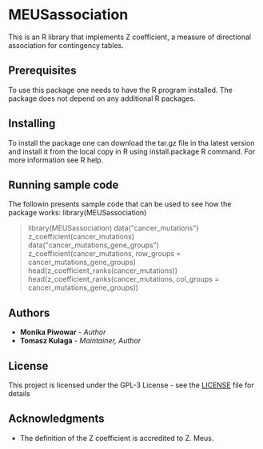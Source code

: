 # MEUSassociation

This is an R library that implements Z coefficient, a measure of directional association for contingency tables.

## Prerequisites

To use this package one needs to have the R program installed. The package does not depend on any additional R packages.

## Installing

To install the package one can download the tar.gz file in tha latest version and install it from the local copy in R using install.package R command. For more information see R help.

## Running sample code

The followin presents sample code that can be used to see how the package works:
library(MEUSassociation)
> library(MEUSassociation)
> data("cancer_mutations")
> z_coefficient(cancer_mutations)
> data("cancer_mutations_gene_groups")
> z_coefficient(cancer_mutations, row_groups = cancer_mutations_gene_groups)
> head(z_coefficient_ranks(cancer_mutations))
> head(z_coefficient_ranks(cancer_mutations, col_groups = cancer_mutations_gene_groups)) 

## Authors

* **Monika Piwowar** - *Author*
* **Tomasz Kulaga** - *Maintainer, Author*

## License

This project is licensed under the GPL-3 License - see the [LICENSE](LICENSE) file for details

## Acknowledgments

* The definition of the Z coefficient is accredited to Z. Meus.
